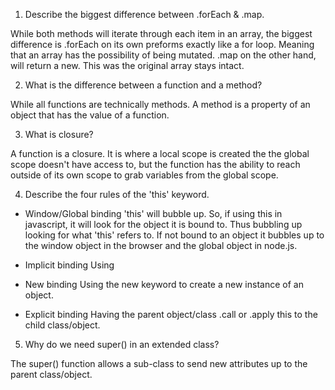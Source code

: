 1. Describe the biggest difference between .forEach & .map.

While both methods will iterate through each item in an array, the biggest difference is .forEach on its own preforms exactly like a for loop. Meaning that an array has the possibility of being mutated. .map on the other hand, will return a new. This was the original array stays intact.

2. What is the difference between a function and a method?

While all functions are technically methods. A method is a property of an object that has the value of a function.

3. What is closure?

A function is a closure. It is where a local scope is created the the global scope doesn't have access to, but the function has the ability to reach outside of its own scope to grab variables from the global scope.

4. Describe the four rules of the 'this' keyword.

- Window/Global binding
'this' will bubble up. So, if using this in javascript, it will look for the object it is bound to. Thus bubbling up looking for what 'this' refers to. If not bound to an object it bubbles up to the window object in the browser and the global object in node.js.

- Implicit binding
Using

- New binding
Using the new keyword to create a new instance of an object.

- Explicit binding
Having the parent object/class .call or .apply this to the child class/object.

5. Why do we need super() in an extended class?

The super() function allows a sub-class to send new attributes up to the parent class/object.
